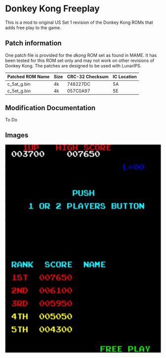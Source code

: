 # Donkey Kong Freeplay
This is a mod to original US Set 1 revision of the Donkey Kong ROMs that adds free play to the game. 

## Patch information
One patch file is provided for the *dkong* ROM set as found in MAME. It has been tested for this ROM set only and may not work on other revisions of Donkey Kong. The patches are designed to be used with LunarIPS. 


| **Patched ROM Name** | **Size** | **CRC-32 Checksum** | **IC Location** |
|----------------------|----------|---------------------|-----------------|
| c_5at_g.bin          |    4k    |       748227DC      |        5A       |
| c_5et_g.bin          |    4k    |       057C0A97      |        5E       |

## Modification Documentation
To Do

## Images
![Freeplay](Images/DKFreeplayScreenshot.png)